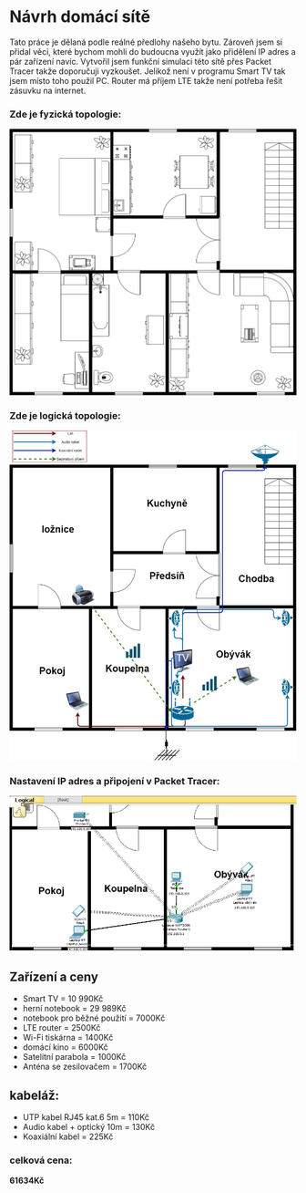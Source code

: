 # Návrh domácí sítě
Tato práce je dělaná podle reálné předlohy našeho bytu. Zároveň jsem si přidal věci, které bychom mohli do budoucna využít jako přidělení IP adres a pár zařízení navíc. Vytvořil jsem funkční simulaci této sítě přes Packet Tracer takže doporučuji vyzkoušet. Jelikož není v programu Smart TV tak jsem místo toho použil PC. Router má příjem LTE takže není potřeba řešit zásuvku na internet.
### Zde je fyzická topologie:
![Domací Síť Fyzická](Img/DomaciSitFyzicka.jpg)
### Zde je logická topologie:
![Domácí Síť Logická](Img/DomaciSitLogicka.jpg)
### Nastavení IP adres a připojení v Packet Tracer:
![Packet Tracer.png](Img/PT.png)
## Zařízení a ceny
- Smart TV = 10 990Kč
- herní notebook = 29 989Kč
- notebook pro běžné použití = 7000Kč
- LTE router = 2500Kč
- Wi-Fi tiskárna = 1400Kč
- domácí kino = 6000Kč
- Satelitní parabola = 1000Kč
- Anténa se zesilovačem = 1700Kč
## kabeláž:
- UTP kabel RJ45 kat.6 5m = 110Kč
- Audio kabel + optický 10m = 130Kč
- Koaxiální kabel = 225Kč
### celková cena:
**61634Kč**
